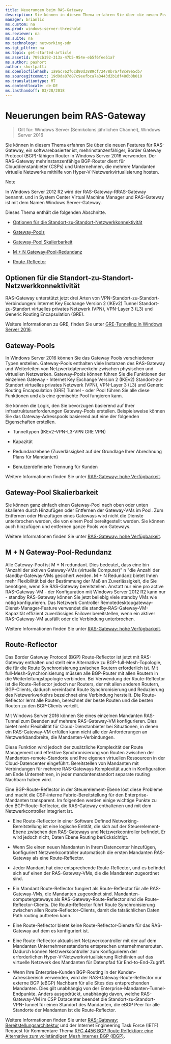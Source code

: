 ```yaml
---
title: Neuerungen beim RAS-Gateway
description: Sie können in diesem Thema erfahren Sie über die neuen Features für RAS-Gateway, ein softwarebasierter ist, mehrinstanzenfähiger, Border Gateway Protocol (BGP)-fähigen Router in Windows Server 2016 verwenden.
manager: brianlic
ms.custom: na
ms.prod: windows-server-threshold
ms.reviewer: na
ms.suite: na
ms.technology: networking-sdn
ms.tgt_pltfrm: na
ms.topic: get-started-article
ms.assetid: 709cb192-313a-47b5-954e-eb5f6fee51a7
ms.author: pashort
author: shortpatti
ms.openlocfilehash: 1a9ac762f6cd80d3889cf72478b7a7f8ce9e5cb7
ms.sourcegitcommit: 19d9da87d87c9eefbca7a3443d2b1df486b0b010
ms.translationtype: MT
ms.contentlocale: de-DE
ms.lasthandoff: 03/28/2018
---
```

# <a name="whats-new-in-ras-gateway"></a>Neuerungen beim RAS-Gateway

>Gilt für: Windows Server (Semikolons jährlichen Channel), Windows Server 2016

Sie können in diesem Thema erfahren Sie über die neuen Features für RAS-Gateway, ein softwarebasierter ist, mehrinstanzenfähiger, Border Gateway Protocol (BGP)-fähigen Router in Windows Server 2016 verwenden. Der RAS-Gateway mehrinstanzenfähige BGP-Router dient für Clouddienstanbieter (CSPs) und Unternehmen, die mehrere Mandanten virtuelle Netzwerke mithilfe von Hyper-V-Netzwerkvirtualisierung hosten.  
  
> [!NOTE]  
> In Windows Server 2012 R2 wird der RAS-Gateway-RRAS-Gateway benannt. und in System Center Virtual Machine Manager und RAS-Gateway ist mit dem Namen Windows Server-Gateway.  
  
Dieses Thema enthält die folgenden Abschnitte.  
  
-   [Optionen für die Standort-zu-Standort-Netzwerkkonnektivität](#bkmk_s2s)  
  
-   [Gateway-Pools](#bkmk_pools)  
  
-   [Gateway-Pool Skalierbarkeit](#bkmk_gps)  
  
-   [M + N Gateway-Pool-Redundanz](#bkmk_m)  
  
-   [Route-Reflector](#bkmk_rr)  
  
## <a name="bkmk_s2s"></a>Optionen für die Standort-zu-Standort-Netzwerkkonnektivität  
RAS-Gateway unterstützt jetzt drei Arten von VPN-Standort-zu-Standort-Verbindungen: Internet Key Exchange Version 2 (IKEv2) Tunnel Standort-zu-Standort virtuelles privates Netzwerk (VPN), VPN-Layer 3 (L3) und Generic Routing Encapsulation (GRE).  
  
Weitere Informationen zu GRE, finden Sie unter [GRE-Tunneling in Windows Server 2016](../../../../remote/remote-access/ras-gateway/gre-tunneling-windows-server.md).  
  
## <a name="bkmk_pools"></a>Gateway-Pools  
In Windows Server 2016 können Sie das Gateway Pools verschiedener Typen erstellen. Gateway-Pools enthalten viele Instanzen des RAS-Gateway und Weiterleiten von Netzwerkdatenverkehr zwischen physischen und virtuellen Netzwerken. Gateway-Pools können führen Sie die Funktionen der einzelnen Gateway - Internet Key Exchange Version 2 (IKEv2) Standort-zu-Standort virtuelles privates Netzwerk (VPN), VPN-Layer 3 (L3) und Generic Routing Encapsulation (GRE) Tunnel - oder Pool führen Sie alle diese Funktionen und als eine gemischte Pool fungieren kann.  
  
Sie können die Logik, den Sie bevorzugen basierend auf Ihrer infrastrukturanforderungen Gateway-Pools erstellen. Beispielsweise können Sie das Gateway-Adresspools basierend auf eine der folgenden Eigenschaften erstellen.  
  
-   Tunneltypen (IKEv2-VPN-L3-VPN GRE VPN)  
  
-   Kapazität  
  
-   Redundanzebene (Zuverlässigkeit auf der Grundlage Ihrer Abrechnung Plans für Mandanten)  
  
-   Benutzerdefinierte Trennung für Kunden  
  
Weitere Informationen finden Sie unter [RAS-Gateway: hohe Verfügbarkeit](RAS-Gateway-High-Availability.md).  
  
## <a name="bkmk_gps"></a>Gateway-Pool Skalierbarkeit  
Sie können ganz einfach einen Gateway-Pool nach oben oder unten skalieren durch Hinzufügen oder Entfernen der Gateway-VMs im Pool. Zum Entfernen oder Hinzufügen eines Gateways wird nicht die Dienste unterbrochen werden, die von einem Pool bereitgestellt werden. Sie können auch hinzufügen und entfernen ganze Pools von Gateways.  
  
Weitere Informationen finden Sie unter [RAS-Gateway: hohe Verfügbarkeit](RAS-Gateway-High-Availability.md).  
  
## <a name="bkmk_m"></a>M + N Gateway-Pool-Redundanz  
Alle Gateway-Pool ist M + N redundant. Dies bedeutet, dass eine bin "Anzahl der aktiven Gateway-VMs (virtuelle Computer)" n "die Anzahl der standby-Gateway-VMs gesichert werden. M + N Redundanz bietet Ihnen mehr Flexibilität bei der Bestimmung der Maß an Zuverlässigkeit, die Sie benötigen, wenn Sie RAS-Gateway bereitstellen. Anstatt nur eine pro active RAS-Gateway-VM - der Konfiguration mit Windows Server 2012 R2 kann nur - standby RAS-Gateway können Sie jetzt beliebig viele standby VMs wie nötig konfigurieren. Das Netzwerk Controller Remotedesktopgateway-Dienst-Manager-Feature verwendet die standby-RAS-Gateway-VM-Kapazität effizient zuverlässiges Failover bereitstellen, wenn ein aktiver RAS-Gateway-VM ausfällt oder die Verbindung unterbrochen.  
  
Weitere Informationen finden Sie unter [RAS-Gateway: hohe Verfügbarkeit](RAS-Gateway-High-Availability.md).  
  
## <a name="bkmk_rr"></a>Route-Reflector  
Das Border Gateway Protocol (BGP) Route-Reflector ist jetzt mit RAS-Gateway enthalten und stellt eine Alternative zu BGP-full-Mesh-Topologie, die für die Route Synchronisierung zwischen Routern erforderlich ist. Mit full-Mesh-Synchronisierung müssen alle BGP-Router mit allen Routern in die Weiterleitungstopologie verbinden. Bei Verwendung der Route-Reflector ist die Route-Reflector jedoch nur Routers, der mit allen anderen Routern, BGP-Clients, dadurch vereinfacht Route Synchronisierung und Reduzierung des Netzwerkverkehrs bezeichnet eine Verbindung herstellt. Die Route-Reflector lernt alle Routen, berechnet der beste Routen und die besten Routen zu den BGP-Clients verteilt.  
  
Mit Windows Server 2016 können Sie eines einzelnen Mandanten RAS-Tunnel zum Beenden auf mehrere RAS-Gateway-VM konfigurieren. Dies bietet mehr Flexibilität für Cloud-Dienstanbieter bei Situationen, in denen ein RAS-Gateway-VM erfüllen kann nicht alle der Anforderungen an Netzwerkbandbreite, die Mandanten-Verbindungen.  
  
Diese Funktion wird jedoch der zusätzliche Komplexität der Route Management und effektive Synchronisierung von Routen zwischen der Mandanten-remote-Standorte und Ihre eigenen virtuellen Ressourcen in der Cloud-Datencenter eingeführt. Bereitstellen von Mandanten mit Verbindungen für mehrere RAS-Gateways Komplexität auch in Konfiguration am Ende Unternehmen, in jeder mandantenstandort separate routing Nachbarn haben wird.  
  
Eine BGP-Route-Reflector in der Steuerelement-Ebene löst diese Probleme und macht die CSP-interne Fabric-Bereitstellung für den Enterprise-Mandanten transparent. Im folgenden werden einige wichtige Punkte zu den BGP-Route-Reflector, die RAS-Gateway enthaltenen und mit dem Netzwerkcontroller integriert ist.  
  
-   Eine Route-Reflector in einer Software Defined Networking-Bereitstellung ist eine logische Entität, die sich auf der Steuerelement-Ebene zwischen den RAS-Gateways und Netzwerkcontroller befindet. Er wird jedoch nicht, Daten Ebene Routing berücksichtigt.  
  
-   Wenn Sie einen neuen Mandanten in Ihrem Datencenter hinzufügen, konfiguriert Netzwerkcontroller automatisch die ersten Mandanten RAS-Gateway als eine Route-Reflector.  
  
-   Jeder Mandant hat eine entsprechende Route-Reflector, und es befindet sich auf einen der RAS-Gateway-VMs, die die Mandanten zugeordnet sind.  
  
-   Ein Mandant Route-Reflector fungiert als Route-Reflector für alle RAS-Gateway-VMs, die Mandanten zugeordnet sind. Mandanten-computergateways als RAS-Gateway-Route-Reflector sind die Route-Reflector-Clients. Die Route-Reflector führt Route Synchronisierung zwischen allen Route-Reflector-Clients, damit die tatsächlichen Daten Path routing auftreten kann.  
  
-   Eine Route-Reflector bietet keine Route-Reflector-Dienste für das RAS-Gateway auf dem es konfiguriert ist.  
  
-   Eine Route-Reflector aktualisiert Netzwerkcontroller mit der auf dem Mandanten Unternehmensstandorte entsprechen unternehmensrouten. Dadurch können Netzwerkcontroller zum Konfigurieren der erforderlichen Hyper-V-Netzwerkvirtualisierung Richtlinien auf das virtuelle Netzwerk des Mandanten für Datenpfad für End-to-End-Zugriff.  
  
-   Wenn Ihre Enterprise-Kunden BGP-Routing in der Kunden-Adressbereich verwenden, wird der RAS-Gateway-Route-Reflector nur externe BGP (eBGP) Nachbarn für alle Sites des entsprechenden Mandanten. Dies gilt unabhängig von der Enterprise-Mandanten-Tunnel-Endpunkte. Anders ausgedrückt, unabhängig davon, welche RAS-Gateway-VM im CSP Datacenter beendet die Standort-zu-Standort-VPN-Tunnel für einen Standort des Mandanten, die eBGP Peer für alle Standorte der Mandanten ist die Route-Reflector.  
  
Weitere Informationen finden Sie unter [RAS-Gateway: Bereitstellungsarchitektur](RAS-Gateway-Deployment-Architecture.md) und der Internet Engineering Task Force (IETF) Request für Kommentare Thema [RFC 4456 BGP Route Reflektion: eine Alternative zum vollständigen Mesh internes BGP (IBGP)](https://tools.ietf.org/html/rfc4456).  
  

